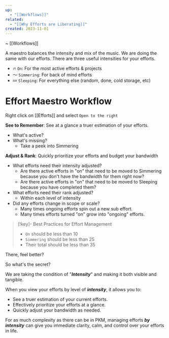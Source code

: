```yaml
---
up:
  - "[[Workflows]]"
related:
  - "[[Why Efforts are Liberating]]"
created: 2023-11-01
---
```

~ [[Workflows]] 
 
 A maestro balances the intensity and mix of the music. We are doing the same with our efforts. There are three useful intensities for your efforts. 

- 🔥 `On`: For the most active efforts & projects
- 〜 `Simmering`: For back of mind efforts
- 💤 `Sleeping`: For everything else (random, done, cold storage, etc)

# Effort Maestro Workflow
Right click on [[Efforts]] and select `Open to the right`

**See to Remember**: See at a glance a truer estimation of your efforts.

- What's active?
- What's missing? 
	- Take a peek into Simmering

**Adjust & Rank**: Quickly prioritize your efforts and budget your bandwidth

- What efforts need their intensity adjusted?
	- Are there active efforts in "on" that need to be moved to Simmering because you don't have the bandwidth for them right now? 
	- Are there active efforts in "on" that need to be moved to Sleeping because you have completed them?
- What efforts need their rank adjusted?
	- Within each level of intensity
- Did any efforts change in scope or scale?
	- Many times ongoing efforts spin out a new sub effort.
	- Many times efforts turned "on" grow into "ongoing" efforts.

> [!key]- Best Practices for Effort Management
> - `On` should be less than 10
> - `Simmering` should be less than 25
> - Their total should be less than 35

There, feel better? 

So what's the secret?

We are taking the condition of "***Intensity***" and making it both visible and tangible. 

When you view your efforts by level of ***intensity***, it allows you to:

- See a truer estimation of your current efforts.
- Effectively prioritize your efforts at a glance.  
- Quickly adjust your bandwidth as needed.

For as much complexity as there can be in PKM, managing efforts ***by intensity*** can give you immediate clarity, calm, and control over your efforts in life.
